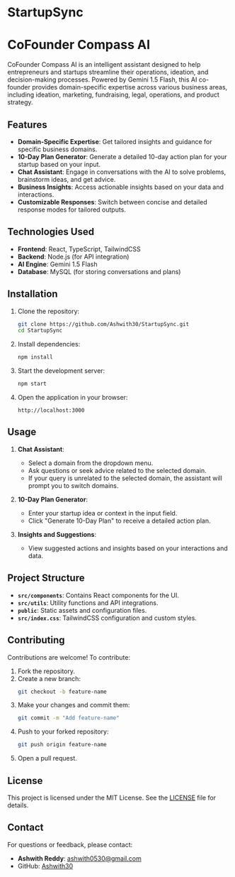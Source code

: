 ﻿# StartupSync
# CoFounder Compass AI

CoFounder Compass AI is an intelligent assistant designed to help entrepreneurs and startups streamline their operations, ideation, and decision-making processes. Powered by Gemini 1.5 Flash, this AI co-founder provides domain-specific expertise across various business areas, including ideation, marketing, fundraising, legal, operations, and product strategy.

## Features

- **Domain-Specific Expertise**: Get tailored insights and guidance for specific business domains.
- **10-Day Plan Generator**: Generate a detailed 10-day action plan for your startup based on your input.
- **Chat Assistant**: Engage in conversations with the AI to solve problems, brainstorm ideas, and get advice.
- **Business Insights**: Access actionable insights based on your data and interactions.
- **Customizable Responses**: Switch between concise and detailed response modes for tailored outputs.

## Technologies Used

- **Frontend**: React, TypeScript, TailwindCSS
- **Backend**: Node.js (for API integration)
- **AI Engine**: Gemini 1.5 Flash
- **Database**: MySQL (for storing conversations and plans)

## Installation

1. Clone the repository:
   ```bash
   git clone https://github.com/Ashwith30/StartupSync.git
   cd StartupSync
   ```

2. Install dependencies:
   ```bash
   npm install
   ```

3. Start the development server:
   ```bash
   npm start
   ```

4. Open the application in your browser:
   ```
   http://localhost:3000
   ```

## Usage

1. **Chat Assistant**:
   - Select a domain from the dropdown menu.
   - Ask questions or seek advice related to the selected domain.
   - If your query is unrelated to the selected domain, the assistant will prompt you to switch domains.

2. **10-Day Plan Generator**:
   - Enter your startup idea or context in the input field.
   - Click "Generate 10-Day Plan" to receive a detailed action plan.

3. **Insights and Suggestions**:
   - View suggested actions and insights based on your interactions and data.

## Project Structure

- **`src/components`**: Contains React components for the UI.
- **`src/utils`**: Utility functions and API integrations.
- **`public`**: Static assets and configuration files.
- **`src/index.css`**: TailwindCSS configuration and custom styles.

## Contributing

Contributions are welcome! To contribute:

1. Fork the repository.
2. Create a new branch:
   ```bash
   git checkout -b feature-name
   ```
3. Make your changes and commit them:
   ```bash
   git commit -m "Add feature-name"
   ```
4. Push to your forked repository:
   ```bash
   git push origin feature-name
   ```
5. Open a pull request.

## License

This project is licensed under the MIT License. See the [LICENSE](LICENSE) file for details.

## Contact

For questions or feedback, please contact:
- **Ashwith Reddy**: [ashwith0530@gmail.com](mailto:ashwith0530@gmail.com)
- GitHub: [Ashwith30](https://github.com/Ashwith30)
